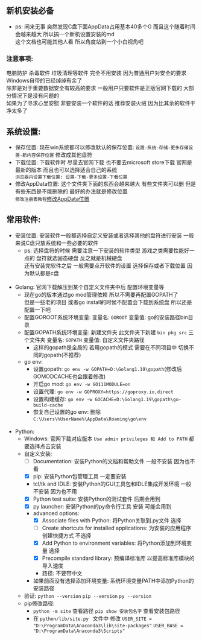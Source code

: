 ## 新机安装必备

- ps: 闲来无事 突然发现C盘下面AppData占用基本40多个G 而且这个随着时间会越来越大 所以搞一个新机设置安装的md  
  这个文档也可能其他人看 所以角度站到一个小白视角吧

### 注意事项:

电脑防护 杀毒软件 垃圾清理等软件 完全不用安装 因为普通用户对安全的要求 Windows自带的已经绰绰有余了  
除非是对于重要数据安全有较高的要求 一般用户只要软件是正版官网下载的 大部分情况下是没有问题的  
如果为了寻求心里安慰 非要安装一个软件的话 推荐安装火绒 因为比其余的软件干净太多了

## 系统设置:

- 保存位置: 现在win系统都可以修改默认的保存位置: ```设置-系统-存储-更多存储设置-新内容保存位置``` 修改成其他盘符
- 下载位置: 下载软件时 尽量去官网下载 也不要去microsoft store下载 官网是最新的版本 而且也可以选择适合自己的系统  
  ```浏览器内设置下载位置: 设置-下载-更多设置-下载位置```
- 修改AppData位置: 这个文件夹下面的东西会越来越大 有些文件夹可以删 但是有些东西是不能删除的 最好的办法就是修改位置  
  ```修改注册表教程```[修改AppData位置](https://blog.csdn.net/zsq_csh1/article/details/127484216 "修改AppData位置")

## 常用软件:

- 安装位置: 安装软件一般都选择自定义安装或者选择其他的盘符进行安装 一般来说C盘只放系统和一些必要的软件
    - ps: 选择盘符的时候 需要注意一下安装的软件类型 游戏之类需要性能好一点的 盘符就选固态硬盘 反之就是机械硬盘  
      还有安装完软件之后 一般需要点开软件的设置 选择保存或者下载位置 因为默认都是c盘  
      <br/>
- Golang: 官网下载解压到某个自定义文件夹中后 配置环境变量等
    - 现在go的版本通过go mod管理依赖 所以不需要再配置GOPATH了  
      但是一些老的项目 或者go install的时候不配置会下载到系统盘 所以还是配置一下吧
    - 配置GOROOT系统环境变量: 变量名: ```GOROOT``` 变量值: go的安装路径bin目录
    - 配置GOPATH系统环境变量: 新建文件夹 此文件夹下新建 ```bin pkg src``` 三个文件夹 变量名: ```GOPATH``` 变量值:
      自定义文件夹路径
        - 这样的gopath是全局的 若用gopath的模式 需要在不同项目中 切换不同的gopath(不推荐)
    - go env:
        - 设置gopath: ```go env -w GOPATH=D:\Golang1.19\gopath```(修改后 GOMODCACHE也会跟着修改)
        - 开启go mod: ```go env -w GO111MODULE=on```
        - 设置代理: ```go env -w GOPROXY=https://goproxy.io,direct```
        - 设置构建缓存: ```go env -w GOCACHE=D:\Golang1.19\gopath\go-build-cache```
        - 恢复自己设置的go env: 删除 ```C:\Users\%UserName%\AppData\Roaming\go\env```  
          <br/>
- Python:
    - Windows: 官网下载对应版本 ```Use admin privileges 和 Add to PATH``` 都要选择点击安装
    - 自定义安装:
        - [ ] Documentation: 安装Python的文档和帮助文件 一般不安装 因为也不看
        - [X] pip: 安装Python包管理工具 一定要安装
        - tcl/tk and IDLE: 安装Python的GUI工具包和IDLE集成开发环境 一般不安装 因为也不用
        - [X] Python test suite: 安装Python的测试套件 后期会用到
        - [X] py launcher: 安装Python的py命令行工具 安装 可能会用到
        - advanced options:
            - [X] Associate files with Python: 将Python关联到.py文件 选择
            - [ ] Create shortcuts for installed applications: 为安装的应用程序创建快捷方式 不选择
            - [X] Add Python to environment variables: 将Python添加到环境变量 选择
            - [X] Precompile standard library: 预编译标准库 以提高标准库模块的导入速度
            - 路径: 不要带中文
        - 如果前面没有选择添加环境变量: 系统环境变量PATH中添加Python的安装路径
    - 验证: ```python --version``` ```pip --version``` ```py --version```
    - pip修改路径:
        - ```python -m site``` 查看路径  ```pip show 安装包名字``` 查看安装包路径
        - 在 ```python/lib/site.py ``` 文件中 修改 ```USER_SITE = "D:\ProgramData\Anaconda3\lib\site-packages"```
          ```USER_BASE = "D:\ProgramData\Anaconda3\Scripts"```